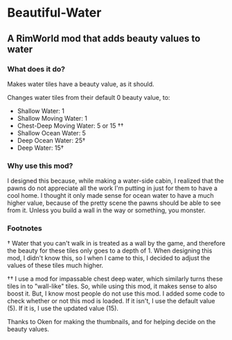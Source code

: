 # **Beautiful-Water**
## A RimWorld mod that adds beauty values to water


### **What does it do?**
Makes water tiles have a beauty value, as it should.

Changes water tiles from their default 0 beauty value, to:

* Shallow Water: 1
* Shallow Moving Water: 1
* Chest-Deep Moving Water: 5 or 15 ††
* Shallow Ocean Water: 5
* Deep Ocean Water: 25†
* Deep Water: 15†

### **Why use this mod?**
I designed this because, while making a water-side cabin, I realized that the pawns do not appreciate all the work I'm putting in just for them to have a cool home.
I thought it only made sense for ocean water to have a much higher value, because of the pretty scene the pawns should be able to see from it. Unless you build a wall in the way or something, you monster.


### Footnotes
†
Water that you can't walk in is treated as a wall by the game, and therefore the beauty for these tiles only goes to a depth of 1. When designing this mod, I didn't know this, so I when I came to this, I decided to adjust the values of these tiles much higher.

††
I use a mod for impassable chest deep water, which similarly turns these tiles in to "wall-like" tiles. So, while using this mod, it makes sense to also boost it. But, I know most people do not use this mod.
I added some code to check whether or not this mod is loaded. If it isn't, I use the default value (5). If it is, I use the updated value (15).

Thanks to Oken for making the thumbnails, and for helping decide on the beauty values.
